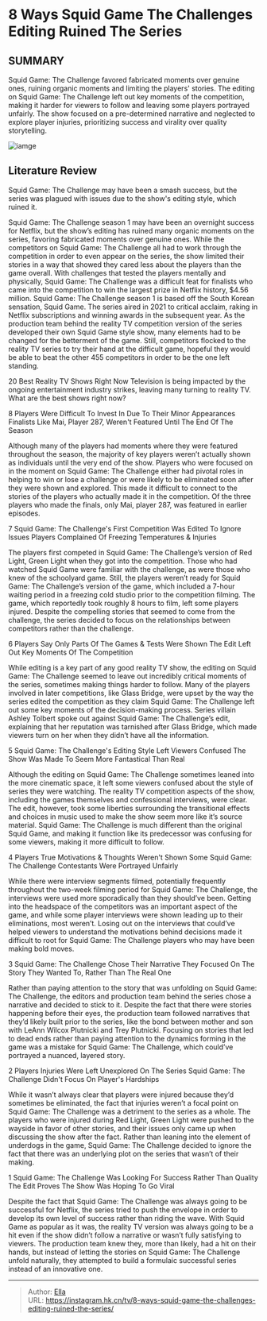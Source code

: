 # 8 Ways Squid Game The Challenges Editing Ruined The Series


## SUMMARY 


 Squid Game: The Challenge favored fabricated moments over genuine ones, ruining organic moments and limiting the players&#39; stories. 
 The editing on Squid Game: The Challenge left out key moments of the competition, making it harder for viewers to follow and leaving some players portrayed unfairly. 
 The show focused on a pre-determined narrative and neglected to explore player injuries, prioritizing success and virality over quality storytelling. 

![iamge](https://static1.srcdn.com/wordpress/wp-content/uploads/2023/12/8-ways-squid-game_-the-challenge-s-editing-ruined-the-series.jpg)

## Literature Review
Squid Game: The Challenge may have been a smash success, but the series was plagued with issues due to the show&#39;s editing style, which ruined it.




Squid Game: The Challenge season 1 may have been an overnight success for Netflix, but the show’s editing has ruined many organic moments on the series, favoring fabricated moments over genuine ones. While the competitors on Squid Game: The Challenge all had to work through the competition in order to even appear on the series, the show limited their stories in a way that showed they cared less about the players than the game overall. With challenges that tested the players mentally and physically, Squid Game: The Challenge was a difficult feat for finalists who came into the competition to win the largest prize in Netflix history, $4.56 million.
Squid Game: The Challenge season 1 is based off the South Korean sensation, Squid Game. The series aired in 2021 to critical acclaim, raking in Netflix subscriptions and winning awards in the subsequent year. As the production team behind the reality TV competition version of the series developed their own Squid Game style show, many elements had to be changed for the betterment of the game. Still, competitors flocked to the reality TV series to try their hand at the difficult game, hopeful they would be able to beat the other 455 competitors in order to be the one left standing.
            
 
 20 Best Reality TV Shows Right Now 
Television is being impacted by the ongoing entertainment industry strikes, leaving many turning to reality TV. What are the best shows right now?













 








 8  Players Were Difficult To Invest In Due To Their Minor Appearances 
Finalists Like Mai, Player 287, Weren&#39;t Featured Until The End Of The Season
        

Although many of the players had moments where they were featured throughout the season, the majority of key players weren’t actually shown as individuals until the very end of the show. Players who were focused on in the moment on Squid Game: The Challenge either had pivotal roles in helping to win or lose a challenge or were likely to be eliminated soon after they were shown and explored. This made it difficult to connect to the stories of the players who actually made it in the competition. Of the three players who made the finals, only Mai, player 287, was featured in earlier episodes.





 7  Squid Game: The Challenge&#39;s First Competition Was Edited To Ignore Issues 
Players Complained Of Freezing Temperatures &amp; Injuries
        

The players first competed in Squid Game: The Challenge’s version of Red Light, Green Light when they got into the competition. Those who had watched Squid Game were familiar with the challenge, as were those who knew of the schoolyard game. Still, the players weren’t ready for Squid Game: The Challenge’s version of the game, which included a 7-hour waiting period in a freezing cold studio prior to the competition filming. The game, which reportedly took roughly 8 hours to film, left some players injured. Despite the compelling stories that seemed to come from the challenge, the series decided to focus on the relationships between competitors rather than the challenge.





 6  Players Say Only Parts Of The Games &amp; Tests Were Shown 
The Edit Left Out Key Moments Of The Competition


 







While editing is a key part of any good reality TV show, the editing on Squid Game: The Challenge seemed to leave out incredibly critical moments of the series, sometimes making things harder to follow. Many of the players involved in later competitions, like Glass Bridge, were upset by the way the series edited the competition as they claim Squid Game: The Challenge left out some key moments of the decision-making process. Series villain Ashley Tolbert spoke out against Squid Game: The Challenge’s edit, explaining that her reputation was tarnished after Glass Bridge, which made viewers turn on her when they didn’t have all the information.





 5  Squid Game: The Challenge&#39;s Editing Style Left Viewers Confused 
The Show Was Made To Seem More Fantastical Than Real
        

Although the editing on Squid Game: The Challenge sometimes leaned into the more cinematic space, it left some viewers confused about the style of series they were watching. The reality TV competition aspects of the show, including the games themselves and confessional interviews, were clear. The edit, however, took some liberties surrounding the transitional effects and choices in music used to make the show seem more like it’s source material. Squid Game: The Challenge is much different than the original Squid Game, and making it function like its predecessor was confusing for some viewers, making it more difficult to follow.





 4  Players True Motivations &amp; Thoughts Weren&#39;t Shown 
Some Squid Game: The Challenge Contestants Were Portrayed Unfairly


While there were interview segments filmed, potentially frequently throughout the two-week filming period for Squid Game: The Challenge, the interviews were used more sporadically than they should’ve been. Getting into the headspace of the competitors was an important aspect of the game, and while some player interviews were shown leading up to their eliminations, most weren’t. Losing out on the interviews that could’ve helped viewers to understand the motivations behind decisions made it difficult to root for Squid Game: The Challenge players who may have been making bold moves.





 3  Squid Game: The Challenge Chose Their Narrative 
They Focused On The Story They Wanted To, Rather Than The Real One
        

Rather than paying attention to the story that was unfolding on Squid Game: The Challenge, the editors and production team behind the series chose a narrative and decided to stick to it. Despite the fact that there were stories happening before their eyes, the production team followed narratives that they’d likely built prior to the series, like the bond between mother and son with LeAnn Wilcox Plutnicki and Trey Plutnicki. Focusing on stories that led to dead ends rather than paying attention to the dynamics forming in the game was a mistake for Squid Game: The Challenge, which could’ve portrayed a nuanced, layered story.





 2  Players Injuries Were Left Unexplored On The Series 
Squid Game: The Challenge Didn&#39;t Focus On Player&#39;s Hardships


 







While it wasn’t always clear that players were injured because they’d sometimes be eliminated, the fact that injuries weren’t a focal point on Squid Game: The Challenge was a detriment to the series as a whole. The players who were injured during Red Light, Green Light were pushed to the wayside in favor of other stories, and their issues only came up when discussing the show after the fact. Rather than leaning into the element of underdogs in the game, Squid Game: The Challenge decided to ignore the fact that there was an underlying plot on the series that wasn’t of their making.





 1  Squid Game: The Challenge Was Looking For Success Rather Than Quality 
The Edit Proves The Show Was Hoping To Go Viral
        

Despite the fact that Squid Game: The Challenge was always going to be successful for Netflix, the series tried to push the envelope in order to develop its own level of success rather than riding the wave. With Squid Game as popular as it was, the reality TV version was always going to be a hit even if the show didn’t follow a narrative or wasn’t fully satisfying to viewers. The production team knew they, more than likely, had a hit on their hands, but instead of letting the stories on Squid Game: The Challenge unfold naturally, they attempted to build a formulaic successful series instead of an innovative one. 

---

> Author: [Ella](https://instagram.hk.cn/)  
> URL: https://instagram.hk.cn/tv/8-ways-squid-game-the-challenges-editing-ruined-the-series/  

